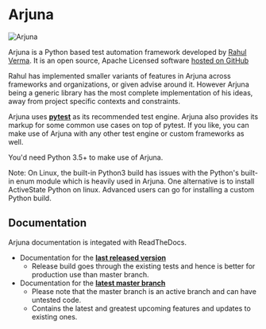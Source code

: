 # Arjuna

![Arjuna](https://github.com/rahul-verma/arjuna/blob/master/Arjuna.png)

Arjuna is a Python based test automation framework developed by [Rahul Verma](www.rahulverma.net). It is an open source, Apache Licensed software [hosted on GitHub](https://github.com/rahul-verma/arjuna)

Rahul has implemented smaller variants of features in Arjuna across frameworks and organizations, or given advise around it. However Arjuna being a generic library has the most complete implementation of his ideas, away from project specific contexts and constraints.

Arjuna uses **[pytest](https://docs.pytest.org/en/latest/)** as its recommended test engine. Arjuna also provides its markup for some common use cases on top of pytest. If you like, you can make use of Arjuna with any other test engine or custom frameworks as well.

You'd need Python 3.5+ to make use of Arjuna.

Note: On Linux, the built-in Python3 build has issues with the Python's built-in enum module which is heavily used in Arjuna. One alternative is to install ActiveState Python on linux. Advanced users can go for installing a custom Python build.

## Documentation
Arjuna documentation is integated with ReadTheDocs. 

* Documentation for the **[last released version](https://arjuna-taf.readthedocs.io/en/stable/index.html)**
    * Release build goes through the existing tests and hence is better for production use than master branch.
* Documentation for the **[latest master branch](https://arjuna-taf.readthedocs.io)**
    * Please note that the master branch is an active branch and can have untested code.
    * Contains the latest and greatest upcoming features and updates to existing ones.
